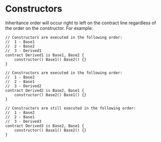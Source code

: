 # Constructors
Inheritance order will occur right to left on the contract line regardless of the order on the constructor. For example:

```solidity
// Constructors are executed in the following order:
//  1 - Base1
//  2 - Base2
//  3 - Derived1
contract Derived1 is Base1, Base2 {
    constructor() Base1() Base2() {}
}

// Constructors are executed in the following order:
//  1 - Base2
//  2 - Base1
//  3 - Derived2
contract Derived2 is Base2, Base1 {
    constructor() Base2() Base1() {}
}

// Constructors are still executed in the following order:
//  1 - Base2
//  2 - Base1
//  3 - Derived3
contract Derived3 is Base2, Base1 {
    constructor() Base1() Base2() {}
}
```